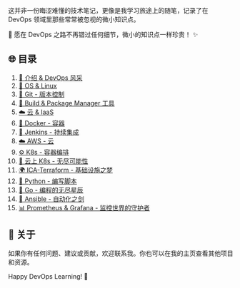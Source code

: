 这并非一份晦涩难懂的技术笔记，更像是我学习旅途上的随笔，记录了在 DevOps 领域里那些常常被忽视的微小知识点。

🎉  愿在 DevOps 之路不再错过任何细节，微小的知识点一样珍贵！ ✨

## 🌐 目录

1. [🚀 介绍 & DevOps 风采](#introduction)
2. [🎉 OS & Linux](#os-linux)
3. [🔗 Git - 版本控制](./notes/03_Git_Notes.md)
4. [🧰 Build & Package Manager 工具](./04_Build_Package_Tools.md)
5. [☁️ 云 & IaaS](#cloud-iaas)
6. [🐳 Docker - 容器](./devops_notes/Containers_Docker.md)
7. [🚦 Jenkins - 持续集成](#jenkins)
8. [☁️ AWS - 云](#aws)
9. [⚙️ K8s - 容器编排](#k8s)
10. [🚀 云上 K8s - 无尽可能性](#cloud-k8s)
11. [🌍 ICA-Terraform - 基础设施之梦](#terraform)
12. [🐍 Python - 编写脚本](#python)
13. [🚀 Go - 编程的无尽星辰](#go)
14. [🔐 Ansible - 自动化之剑](#ansible)
15. [📊 Prometheus & Grafana - 监控世界的守护者](#prometheus-grafana)

## 🌈 关于

如果你有任何问题、建议或贡献，欢迎联系我。你也可以在我的主页查看其他项目和资源。

Happy DevOps Learning! 🌟
